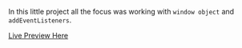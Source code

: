 In this little project all the focus was working with ```window object``` and ```addEventListeners```.

[Live Preview Here](https://stirring-caramel-508553.netlify.app/)
